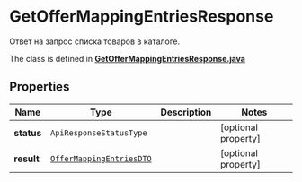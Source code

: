

# GetOfferMappingEntriesResponse

Ответ на запрос списка товаров в каталоге.

The class is defined in **[GetOfferMappingEntriesResponse.java](../../src/main/java/org/openapitools/model/GetOfferMappingEntriesResponse.java)**

## Properties

Name | Type | Description | Notes
------------ | ------------- | ------------- | -------------
**status** | `ApiResponseStatusType` |  |  [optional property]
**result** | [`OfferMappingEntriesDTO`](OfferMappingEntriesDTO.md) |  |  [optional property]




